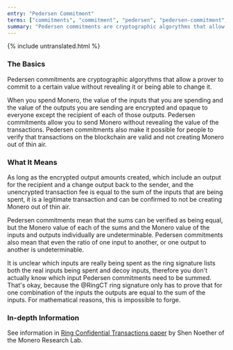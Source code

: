 ```yaml
---
entry: "Pedersen Commitment"
terms: ["commitments", "commitment", "pedersen", "pedersen-commitment", "pedersen-commitments"]
summary: "Pedersen commitments are cryptographic algorythms that allow a prover to commit to a certain value without revealing it or being able to change it"
---
```


{% include untranslated.html %}
### The Basics

Pedersen commitments are cryptographic algorythms that allow a prover to commit to a certain value without revealing it or being able to change it.

When you spend Monero, the value of the inputs that you are spending and the value of the outputs you are sending are encrypted and opaque to everyone except the recipient of each of those outputs. Pedersen commitments allow you to send Monero without revealing the value of the transactions. Pedersen commitments also make it possible for people to verify that transactions on the blockchain are valid and not creating Monero out of thin air.

### What It Means

As long as the encrypted output amounts created, which include an output for the recipient and a change output back to the sender, and the unencrypted transaction fee is equal to the sum of the inputs that are being spent, it is a legitimate transaction and can be confirmed to not be creating Monero out of thin air.

Pedersen commitments mean that the sums can be verified as being equal, but the Monero value of each of the sums and the Monero value of the inputs and outputs individually are undeterminable. Pedersen commitments also mean that even the ratio of one input to another, or one output to another is undeterminable.

It is unclear which inputs are really being spent as the ring signature lists both the real inputs being spent and decoy inputs, therefore you don't actually know which input Pedersen commitments need to be summed. That's okay, because the @RingCT ring signature only has to prove that for one combination of the inputs the outputs are equal to the sum of the inputs. For mathematical reasons, this is impossible to forge.

### In-depth Information

See information in [Ring Confidential Transactions paper](https://eprint.iacr.org/2015/1098.pdf) by Shen Noether of the Monero Research Lab.
